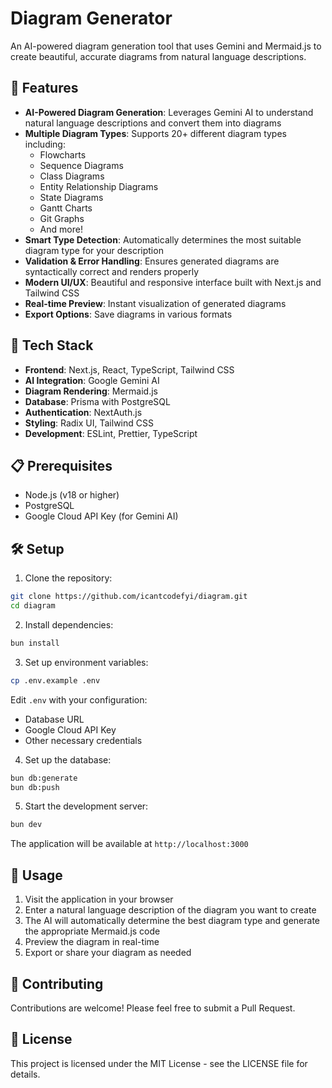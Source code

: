 # Diagram Generator

An AI-powered diagram generation tool that uses Gemini and Mermaid.js to create beautiful, accurate diagrams from natural language descriptions.

## 🌟 Features

- **AI-Powered Diagram Generation**: Leverages Gemini AI to understand natural language descriptions and convert them into diagrams
- **Multiple Diagram Types**: Supports 20+ different diagram types including:
  - Flowcharts
  - Sequence Diagrams
  - Class Diagrams
  - Entity Relationship Diagrams
  - State Diagrams
  - Gantt Charts
  - Git Graphs
  - And more!
- **Smart Type Detection**: Automatically determines the most suitable diagram type for your description
- **Validation & Error Handling**: Ensures generated diagrams are syntactically correct and renders properly
- **Modern UI/UX**: Beautiful and responsive interface built with Next.js and Tailwind CSS
- **Real-time Preview**: Instant visualization of generated diagrams
- **Export Options**: Save diagrams in various formats

## 🚀 Tech Stack

- **Frontend**: Next.js, React, TypeScript, Tailwind CSS
- **AI Integration**: Google Gemini AI
- **Diagram Rendering**: Mermaid.js
- **Database**: Prisma with PostgreSQL
- **Authentication**: NextAuth.js
- **Styling**: Radix UI, Tailwind CSS
- **Development**: ESLint, Prettier, TypeScript

## 📋 Prerequisites

- Node.js (v18 or higher)
- PostgreSQL
- Google Cloud API Key (for Gemini AI)

## 🛠️ Setup

1. Clone the repository:
```bash
git clone https://github.com/icantcodefyi/diagram.git
cd diagram
```

2. Install dependencies:
```bash
bun install
```

3. Set up environment variables:
```bash
cp .env.example .env
```
Edit `.env` with your configuration:
- Database URL
- Google Cloud API Key
- Other necessary credentials

4. Set up the database:
```bash
bun db:generate
bun db:push
```

5. Start the development server:
```bash
bun dev
```

The application will be available at `http://localhost:3000`

## 🎯 Usage

1. Visit the application in your browser
2. Enter a natural language description of the diagram you want to create
3. The AI will automatically determine the best diagram type and generate the appropriate Mermaid.js code
4. Preview the diagram in real-time
5. Export or share your diagram as needed

## 🤝 Contributing

Contributions are welcome! Please feel free to submit a Pull Request.

## 📝 License

This project is licensed under the MIT License - see the LICENSE file for details.
